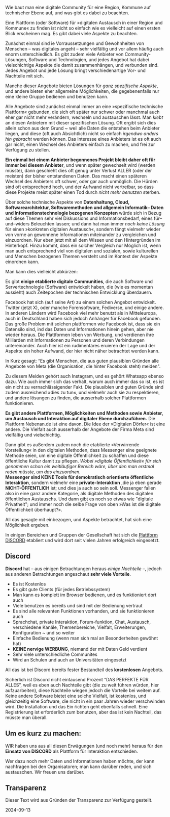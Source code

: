 Wie baut man eine digitale Community für eine Region, Kommune auf technischer Ebene auf, und was gibt es dabei zu beachten. 

Eine Plattform (oder Software) für »digitalen Austausch in einer Region und Kommune« zu finden ist nicht so einfach wie es vielleicht auf einen ersten Blick erscheinen mag. Es gibt dabei viele Aspekte zu beachten.

Zunächst einmal sind ie Vorraussetzungen und Gewohnheiten von Menschen – was digitales angeht – sehr vielfältig und vor allem häufig auch enorm unterschiedlich. Es gibt zudem viele Anbieter von Community-Lösungen, Software und Technologien, und jedes Angebot hat dabei vielschichtige Aspekte die damit zusammenhängen, und verbunden sind. Jedes Angebot und jede Lösung bringt verschiedenartige Vor- und Nachteile mit sich. 

Manche dieser Angebote bieten Lösungen für *ganz spezifische Aspekte*, und andere bieten eher allgemeine Möglichkeiten, die gegebenenfalls nur eine kleine Gruppe bedienen und benutzen kann. 

Alle Angebote sind zunächst einmal immer an eine »spezifische technische Plattform« gebunden, die sich oft später nur schwer oder manchmal auch eher gar nicht mehr verändern, wechseln und austauschen lässt. Man *klebt* an diesen Anbietern mit dieser spezifischen Lösung. Oft ergibt sich dies allein schon aus dem Grund ~ weil alle Daten die entstehen beim Anbieter liegen, und diese (oft auch Absichtlich) nicht so einfach *irgendwo anders hin gebracht* werden können. Das Interesse eines Anbieters ist es oft auch gar nicht, einen Wechsel des Anbieters einfach zu machen, und frei zur Verfügung zu stellen. 

**Ein einmal bei einem Anbieter begonnenes Projekt bleibt daher oft für immer bei diesem Anbieter**, und wenn später gewechselt wird (werden müsste), dann geschieht dies oft genug unter Verlust ALLER (oder der meisten) der bisher entstandenen Daten. Das macht einen späteren Wechsel des Anbieters oft schwer, oder gar auch unmöglich. Die Hürden sind oft entsprechend hoch, und der Aufwand nicht vertretbar, so dass diese Projekte meist später einen Tod durch *nicht mehr benutzen* sterben. 

Über solche technische Aspekte von **Datenhaltung, Cloud, Softwarearchitektur, Softwaremethoden und allgemein Informatik– Daten und Informationstechnologie bezogenen Konzepten** würde sich in Bezug auf diese Themen sehr viel Diskussions und Informationsbedarf, eines für–und–widers Beleuchten lassen; und dann hat man immer *noch keine Lösung* für einen »konkreten digitalen Austausch«, sondern fängt vielmehr wieder von vorne an gewonnene Informationen miteinander zu vergleichen und einzuordnen. Nur eben jetzt mit all dem Wissen und den Hintergründen im Hinterkopf. Hinzu kommt, dass ein solcher Vergleich nur Möglich ist, wenn man auch entsprechend viel von digitalen und sozialen, sowie kulturellen und Menschen bezogenen Themen versteht und im Kontext der Aspekte einordnen kann. 

Man kann dies vielleicht abkürzen: 

Es gibt **einige etablierte digitale Communities**, die auch Software und Servertechnologie (Software) entwickelt haben, die (wie es momentan aussieht) auch Zeitepochen der technischen Entwicklung überdauern. 

Facebook hat sich (auf seine Art) zu einem solchen Angebot entwickelt. Twitter (jetzt X), oder manche Forensoftware, Fediverse, und einige andere. In anderen Ländern wird Facebook viel mehr benutzt als in Mitteleuropa, auch in Deutschland haben sich jedoch Anhänger für Facebook gefunden. Das große Problem mit solchen plattformen wie Facebook ist, dass sie ein Datensilo sind, ind das Daten und Informationen hinein gehen, aber nie wieder heraus. Die Plattformen leben von Werbung, und verdienen ihre Milliarden mit Informationen zu Personen und deren Verbindungen untereinander. Auch hier ist ein rudimentäres eruieren der Lage und der Aspekte ein hoher Aufwand, der hier nicht näher betrachtet werden kann.    

In Kurz gesagt: “Es gibt Menschen, die aus guten plausiblen Gründen alle Angebote von Meta (die Organisation, die hinter Facebook steht) meiden". 

Zu diesem Meiden gehört auch Instagram, und es gehört Whatsapp ebenso dazu. Wie auch immer sich das verhält, warum auch immer das so ist, es ist ein nicht zu vernachlässigender Fakt. Die plausiblen und guten Gründe sind zudem ausreichend »dies zu tun«, und vielmehr auch sie zu respektieren, und andere lösungen zu finden, die ausserhalb solcher Plattformen funktionieren. 

**Es gibt andere Plattformen, Möglichkeiten und Methoden sowie Anbieter, um Austausch und Interaktion auf digitaler Ebene durchzuführen.** Die Plattform Nebenan.de ist eine davon. Die Idee der »Digitalen Dörfer« ist eine andere. Die Vielfalt auch ausserhalb der Angebote der Firma Meta sind vielfältig und vielschichtig. 

Dann gibt es außerdem zudem noch die etablierte »Verwirrende Vorstellung« in den digitalen Methoden, dass Messenger eine geeignete Methode seien, um eine digitale Öffentlichkeit zu schaffen und diese öffentliche Kultur damit zu pflegen. *Wobei »digitale Öffentlichkeit« für sich genommen schon ein weitläufiger Bereich wäre, über den man erstmal reden müsste, um das einzuordnen.*    
**Messenger sind KEINE Tools für demokratisch orientierte öffentliche Interaktion**, sondern vielmehr eine **private-Interaktion** ,die ja eben gerade **NICHT-ÖFFENTLICH** ist; und dies ja auch so sein soll. Messenger fallen also in eine ganz andere Kategorie, als digitale Methoden des digitalen öffentlichen Austauschs. Und dann gibt es noch so etwas wie "digitale Privatheit"; und immer noch die selbe Frage von oben »Was ist die digitale Öffentlichkeit überhaupt?».

All das gesagte mit einbezogen, und Aspekte betrachtet, hat sich eine Möglichkeit ergeben.

In einigen Bereichen und Gruppen der Gesellschaft hat sich die [Plattform DISCORD](https://de.wikipedia.org/wiki/Discord) etabliert und wird dort seit vielen Jahren erfolgreich eingesetzt. 

## Discord

**Discord** hat – aus einigen Betrachtungen heraus *einige Nachteile* –, jedoch aus anderen Betrachtungen angeschaut **sehr viele Vorteile**. 

- Es ist Kostenlos  
- Es gibt gute Clients (für jedes Betriebssystem)  
- Man kann es komplett im Browser bedienen, und es funktioniert dort auch  
- Viele benutzen es bereits und sind mit der Bedienung vertraut  
- Es sind alle relevanten Funktionen vorhanden, und sie funktionieren auch  
- Sprachchat, private Interaktion, Forum-funktion, Chat, Austausch, verschiedene Kanäle, Themenbereiche, Vielfalt, Erweiterungen, Konfiguration ~ und so weiter  
- Einfache Bedienung  (wenn man sich mal an Besonderheiten gewöhnt hat)  
- **KEINE nervige WERBUNG**, niemand der mit Daten Geld verdient
- Sehr viele unterschiedliche Communites
- Wird an Schulen und auch an Universitäten eingesetzt

All das ist bei Discord bereits fester Bestandteil des **kostenlosen** Angebots. 

Sicherlich ist Discord nicht eintausend Prozent “DAS PERFEKTE FÜR ALLES”, weil es eben auch Nachteile gibt (die zu weit führen würden, hier aufzuarbeiten), diese Nachteile wiegen jedoch die Vorteile bei weitem auf. Keine andere Software bietet eine solche Vielfalt, ist kostenlos, und gleichzeitig eine Software, die nicht in ein paar Jahren wieder verschwinden wird. Die Installation und das Ein
ŕichten geht ebenfalls schnell. Eine Registrierung ist erforderlich zum benutzen, aber das ist kein Nachteil, das müsste man überall. 

## Um es kurz zu machen: 

WIR haben uns aus all diesen Erwägungen (und noch mehr) heraus für den **Einsatz von DISCORD** als Plattform für Interaktion entschieden. 

Wer dazu noch mehr Daten und Informationen haben möchte, der kann nachfragen bei den Organisatoren; man kann darüber reden, und sich austauschen. Wir freuen uns darüber. 

## Transparenz

Dieser Text wird aus Gründen der Transparenz zur Verfügung gestellt. 

2024-09-13



